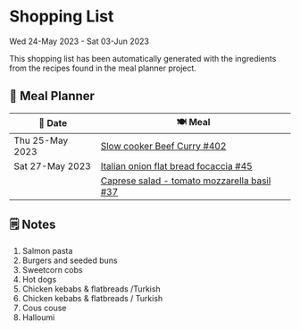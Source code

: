 # Shopping List

Wed 24-May 2023 - Sat 03-Jun 2023

This shopping list has been automatically generated with the ingredients from the recipes found in the meal planner project.

## 📅 Meal Planner

|📅 Date| 🍽️ Meal|
|----|----|
|Thu 25-May 2023|[Slow cooker Beef Curry #402](https://github.com/jcallaghan/The-Cookbook/issues/402)|
|Sat 27-May 2023|[Italian onion flat bread focaccia #45](https://github.com/jcallaghan/The-Cookbook/issues/45)|
||[Caprese salad - tomato mozzarella basil #37](https://github.com/jcallaghan/The-Cookbook/issues/37)|

## 🗒️ Notes

1. Salmon pasta
1. Burgers and seeded buns
1. Sweetcorn cobs
1. Hot dogs
1. Chicken kebabs & flatbreads /Turkish
1. Chicken kebabs & flatbreads / Turkish
1. Cous couse
1. Halloumi
